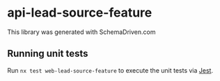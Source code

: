 
# api-lead-source-feature

This library was generated with SchemaDriven.com

## Running unit tests

Run `nx test web-lead-source-feature` to execute the unit tests via [Jest](https://jestjs.io).

